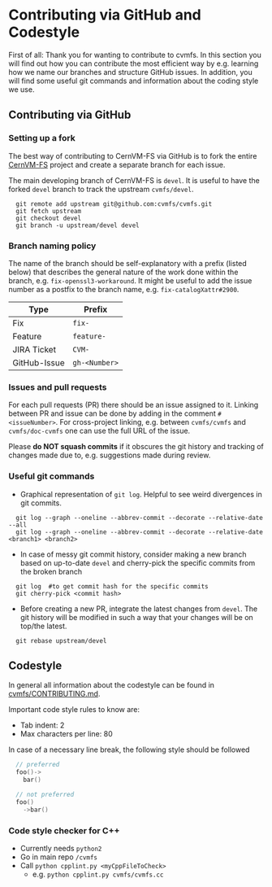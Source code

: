 # Contributing via GitHub and Codestyle

First of all: Thank you for wanting to contribute to cvmfs.
In this section you will find out how you can contribute the most efficient way by e.g. learning how we name our branches and structure GitHub issues. 
In addition, you will find some useful git commands and information about the coding style we use. 

## Contributing via GitHub

### Setting up a fork

The best way of contributing to CernVM-FS via GitHub is to fork the entire [CernVM-FS](https://github.com/cvmfs/cvmfs) project and create a separate branch for each issue.

The main developing branch of CernVM-FS is `devel`.
It is useful to have the forked `devel` branch to track the upstream `cvmfs/devel`.

```
  git remote add upstream git@github.com:cvmfs/cvmfs.git
  git fetch upstream
  git checkout devel
  git branch -u upstream/devel devel
```


### Branch naming policy

The name of the branch should be self-explanatory with a prefix (listed below) that describes the general nature of the work done within the branch, e.g. `fix-openssl3-workaround`.
It might be useful to add the issue number as a postfix to the branch name, e.g. `fix-catalogXattr#2900`.

|Type|Prefix|
|--|--|
|Fix|`fix-`|
|Feature|`feature-`|
|JIRA Ticket| `CVM-`|
|GitHub-Issue| `gh-<Number>`|

### Issues and pull requests

For each pull requests (PR) there should be an issue assigned to it.
Linking between PR and issue can be done by adding in the comment `#<issueNumber>`.
For cross-project linking, e.g. between `cvmfs/cvmfs` and `cvmfs/doc-cvmfs` one can use the full URL of the issue.

Please **do NOT squash commits** if it obscures the git history and tracking of changes made due to, e.g. suggestions made during review.


### Useful git commands

- Graphical representation of `git log`. Helpful to see weird divergences in git commits.

```
  git log --graph --oneline --abbrev-commit --decorate --relative-date --all
  git log --graph --oneline --abbrev-commit --decorate --relative-date <branch1> <branch2>
```

- In case of messy git commit history, consider making a new branch based on up-to-date `devel` and cherry-pick the specific commits from the broken branch

```
  git log  #to get commit hash for the specific commits
  git cherry-pick <commit hash>
```

- Before creating a new PR, integrate the latest changes from `devel`. The git history will be modified in such a way that your changes will be on top/the latest.

```
  git rebase upstream/devel
```

## Codestyle

In general all information about the codestyle can be found in [cvmfs/CONTRIBUTING.md](https://github.com/cvmfs/cvmfs/blob/devel/CONTRIBUTING.md).

Important code style rules to know are:

- Tab indent: 2
- Max characters per line: 80

In case of a necessary line break, the following style should be followed
```c++
  // preferred
  foo()-> 
    bar()

  // not preferred
  foo()
    ->bar()
```

### Code style checker for C++
- Currently needs `python2`
- Go in main repo `/cvmfs`
- Call `python cpplint.py <myCppFileToCheck>`
  - e.g. `python cpplint.py cvmfs/cvmfs.cc`
